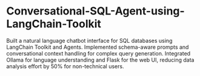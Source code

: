 # Conversational-SQL-Agent-using-LangChain-Toolkit
Built a natural language chatbot interface for SQL databases using LangChain Toolkit and Agents. Implemented schema-aware prompts and conversational context handling for complex query generation. Integrated Ollama for language understanding and Flask for the web UI, reducing data analysis effort by 50% for non-technical users.
